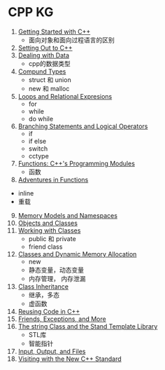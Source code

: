 # CPP KG
1. [Getting Started with C++](note/getting_started_with_cpp.md)
   - 面向对象和面向过程语言的区别
2. [Setting Out to C++](note/setting_out_to_cpp.md)
3. [Dealing with Data](note/dealing_with_data.md)
   - cpp的数据类型
4. [Compund Types](note/compund_types.md)
   - struct 和 union
   - new 和 malloc
5. [Loops and Relational Expresions](note/loops_and_relational_expressions.md)
   - for
   - while 
   - do while
6. [Branching Statements and Logical Operators](note/branching_statements_and_logical_operators.md)
   - if
   - if else
   - switch
   - cctype
7. [Functions: C++'s Programming Modules](note/functions_cpp_programming_modules.md)
   - 函数
8.  [Adventures in Functions](note/adventures_in_functions.md)
   - inline
   - 重载
9.  [Memory Models and Namespaces](note/memory_models_and_namespaces.md)
10. [Objects and Classes](note/objects_and_classes.md)
11. [Working with Classes](note/working_with_classes.md)
    - public 和 private
    - friend class
12. [Classes and Dynamic Memory Allocation](note/classes_and_dynamic_memory_allocation.md)
    - new 
    - 静态变量，动态变量
    - 内存管理， 内存泄漏
13. [Class Inheritance](note/class_inheritance.md)
    - 继承，多态
    - 虚函数
14. [Reusing Code in C++](note/resuing_code_in_cpp.md)
15. [Friends, Exceptions, and More](note/friends_exceptions_and_more.md)
16. [The string Class and the Stand Template Library](note/the_string_class_and_the_standard_template_library.md)
    - STL库
    - 智能指针
17. [Input, Output, and Files](note/input_output_and_files.md)
18. [Visiting with the New C++ Standard](note/visiting_with_the_new_cpp_standard.md)